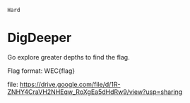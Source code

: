 `Hard`

# DigDeeper

Go explore greater depths to find the flag.

Flag format: WEC{flag}

file: https://drive.google.com/file/d/1R-ZNHY4CraVH2NHEqw_RoXgEa5dHdRw9/view?usp=sharing

